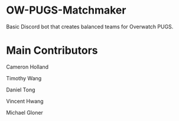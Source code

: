 # OW-PUGS-Matchmaker



Basic Discord bot that creates balanced teams for Overwatch PUGS.



# Main Contributors
Cameron Holland

Timothy Wang

Daniel Tong

Vincent Hwang

Michael Gloner
